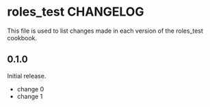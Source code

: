 # roles_test CHANGELOG

This file is used to list changes made in each version of the roles_test cookbook.

## 0.1.0

Initial release.

- change 0
- change 1
